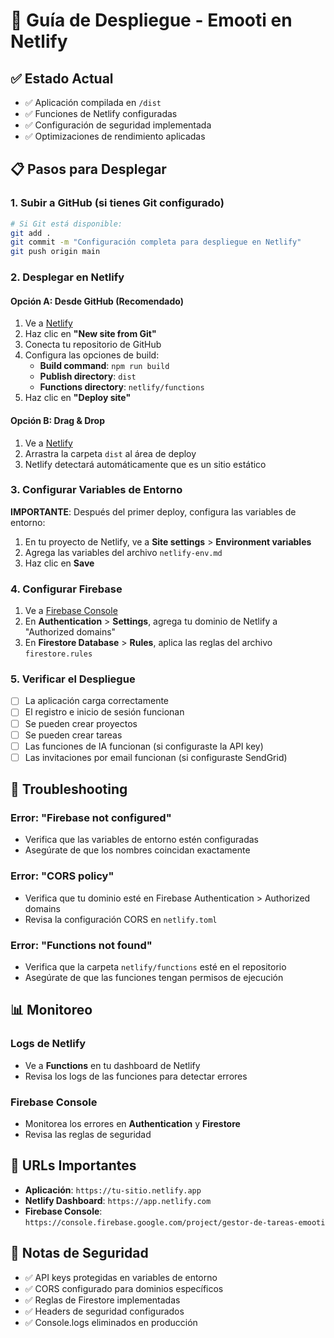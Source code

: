 # 🚀 Guía de Despliegue - Emooti en Netlify

## ✅ Estado Actual
- ✅ Aplicación compilada en `/dist`
- ✅ Funciones de Netlify configuradas
- ✅ Configuración de seguridad implementada
- ✅ Optimizaciones de rendimiento aplicadas

## 📋 Pasos para Desplegar

### 1. Subir a GitHub (si tienes Git configurado)

```bash
# Si Git está disponible:
git add .
git commit -m "Configuración completa para despliegue en Netlify"
git push origin main
```

### 2. Desplegar en Netlify

#### Opción A: Desde GitHub (Recomendado)
1. Ve a [Netlify](https://app.netlify.com)
2. Haz clic en **"New site from Git"**
3. Conecta tu repositorio de GitHub
4. Configura las opciones de build:
   - **Build command**: `npm run build`
   - **Publish directory**: `dist`
   - **Functions directory**: `netlify/functions`
5. Haz clic en **"Deploy site"**

#### Opción B: Drag & Drop
1. Ve a [Netlify](https://app.netlify.com)
2. Arrastra la carpeta `dist` al área de deploy
3. Netlify detectará automáticamente que es un sitio estático

### 3. Configurar Variables de Entorno

**IMPORTANTE**: Después del primer deploy, configura las variables de entorno:

1. En tu proyecto de Netlify, ve a **Site settings** > **Environment variables**
2. Agrega las variables del archivo `netlify-env.md`
3. Haz clic en **Save**

### 4. Configurar Firebase

1. Ve a [Firebase Console](https://console.firebase.google.com/project/gestor-de-tareas-emooti)
2. En **Authentication** > **Settings**, agrega tu dominio de Netlify a "Authorized domains"
3. En **Firestore Database** > **Rules**, aplica las reglas del archivo `firestore.rules`

### 5. Verificar el Despliegue

- [ ] La aplicación carga correctamente
- [ ] El registro e inicio de sesión funcionan
- [ ] Se pueden crear proyectos
- [ ] Se pueden crear tareas
- [ ] Las funciones de IA funcionan (si configuraste la API key)
- [ ] Las invitaciones por email funcionan (si configuraste SendGrid)

## 🔧 Troubleshooting

### Error: "Firebase not configured"
- Verifica que las variables de entorno estén configuradas
- Asegúrate de que los nombres coincidan exactamente

### Error: "CORS policy"
- Verifica que tu dominio esté en Firebase Authentication > Authorized domains
- Revisa la configuración CORS en `netlify.toml`

### Error: "Functions not found"
- Verifica que la carpeta `netlify/functions` esté en el repositorio
- Asegúrate de que las funciones tengan permisos de ejecución

## 📊 Monitoreo

### Logs de Netlify
- Ve a **Functions** en tu dashboard de Netlify
- Revisa los logs de las funciones para detectar errores

### Firebase Console
- Monitorea los errores en **Authentication** y **Firestore**
- Revisa las reglas de seguridad

## 🎯 URLs Importantes

- **Aplicación**: `https://tu-sitio.netlify.app`
- **Netlify Dashboard**: `https://app.netlify.com`
- **Firebase Console**: `https://console.firebase.google.com/project/gestor-de-tareas-emooti`

## 📝 Notas de Seguridad

- ✅ API keys protegidas en variables de entorno
- ✅ CORS configurado para dominios específicos
- ✅ Reglas de Firestore implementadas
- ✅ Headers de seguridad configurados
- ✅ Console.logs eliminados en producción
